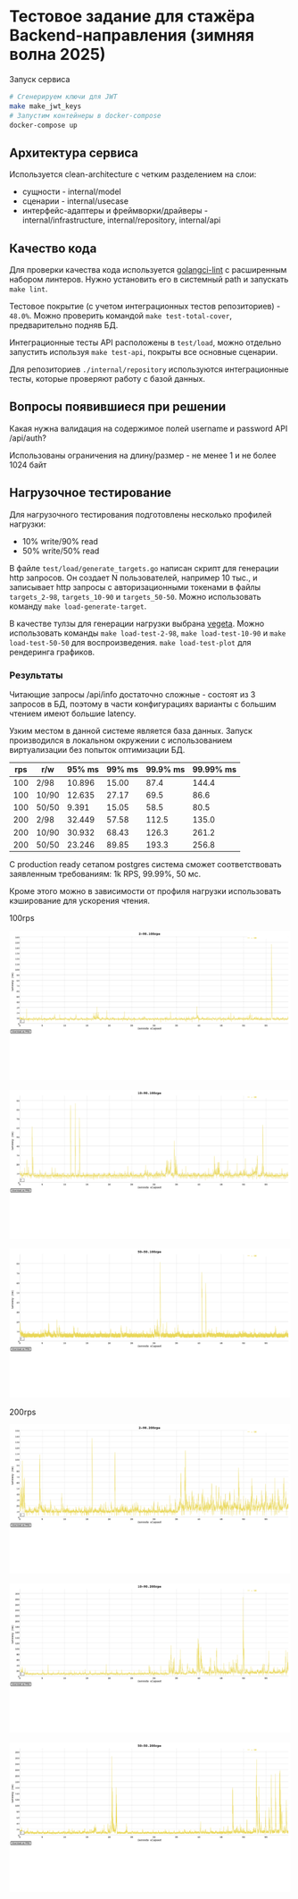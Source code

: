 # Тестовое задание для стажёра Backend-направления (зимняя волна 2025)

Запуск сервиса

```sh
# Сгенерируем ключи для JWT
make make_jwt_keys
# Запустим контейнеры в docker-compose
docker-compose up
```

## Архитектура сервиса

Используется clean-architecture с четким разделением на слои:
- сущности - internal/model
- сценарии - internal/usecase
- интерфейс-адаптеры и фреймворки/драйверы - internal/infrastructure, internal/repository, internal/api

## Качество кода

Для проверки качества кода используется [golangci-lint](https://github.com/golangci/golangci-lint)
с расширенным набором линтеров. Нужно установить его в системный path и запускать `make lint`.

Тестовое покрытие (с учетом интеграционных тестов репозиториев) - `48.0%`.
Можно проверить командой `make test-total-cover`, предварительно подняв БД.

Интеграционные тесты API расположены в `test/load`, можно отдельно запустить используя `make test-api`,
покрыты все основные сценарии.

Для репозиториев `./internal/repository` используются интеграционные тесты, которые проверяют работу с базой данных.

## Вопросы появившиеся при решении

Какая нужна валидация на содержимое полей username и password API /api/auth?

Использованы ограничения на длину/размер - не менее 1 и не более 1024 байт


## Нагрузочное тестирование

Для нагрузочного тестирования подготовлены несколько профилей нагрузки:

- 10% write/90% read
- 50% write/50% read

В файле `test/load/generate_targets.go` написан скрипт для генерации http запросов.
Он создает N пользователей, например 10 тыс., и записывает http запросы с авторизационными токенами в файлы
`targets_2-98`, `targets_10-90` и `targets_50-50`. Можно использовать команду `make load-generate-target`.

В качестве тулзы для генерации нагрузки выбрана [vegeta](https://github.com/tsenart/vegeta).
Можно использовать команды `make load-test-2-98`, `make load-test-10-90` и `make load-test-50-50` для воспроизведения.
`make load-test-plot` для рендеринга графиков.

### Результаты

Читающие запросы /api/info достаточно сложные - состоят из 3 запросов в БД,
поэтому в части конфигурациях варианты с большим чтением имеют большие latency.

Узким местом в данной системе является база данных.
Запуск производился в локальном окружении с использованием виртуализации
без попыток оптимизации БД.

| rps | r/w   | 95% ms | 99% ms | 99.9% ms | 99.99% ms |
|-----|-------|--------|--------|----------|-----------|
| 100 | 2/98  | 10.896 | 15.00  | 87.4     | 144.4     |
| 100 | 10/90 | 12.635 | 27.17  | 69.5     | 86.6      |
| 100 | 50/50 | 9.391  | 15.05  | 58.5     | 80.5      |
| 200 | 2/98  | 32.449 | 57.58  | 112.5    | 135.0     |
| 200 | 10/90 | 30.932 | 68.43  | 126.3    | 261.2     |
| 200 | 50/50 | 23.246 | 89.85  | 193.3    | 256.8     |

С production ready сетапом postgres система сможет
соответствовать заявленным требованиям: 1k RPS, 99.99%, 50 мс.

Кроме этого можно в зависимости от профиля нагрузки использовать кэширование
для ускорения чтения.

100rps

![2-98.100rps](docs/load/results.plot.2-98.100rps.png)

![10-90.100rps](docs/load/results.plot.10-90.100rps.png)

![50-50.100rps](docs/load/results.plot.50-50.100rps.png)

200rps

![2-98.200rps](docs/load/results.plot.2-98.200rps.png)

![10-90.200rps](docs/load/results.plot.10-90.200rps.png)

![50-50.200rps](docs/load/results.plot.50-50.200rps.png)
